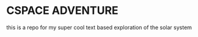  # CSPACE ADVENTURE #


this is a repo for my super cool text based exploration of the solar system
